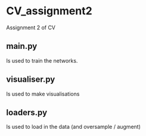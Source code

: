 # CV_assignment2
Assignment 2 of CV

## main.py
Is used to train the networks.

## visualiser.py
Is used to make visualisations

## loaders.py
Is used to load in the data (and oversample / augment)


